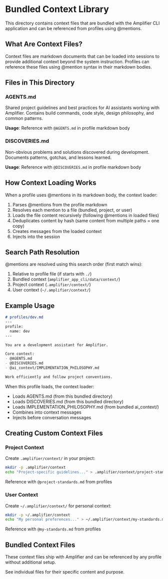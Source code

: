 # Bundled Context Library

This directory contains context files that are bundled with the Amplifier CLI application and can be referenced from profiles using @mentions.

## What Are Context Files?

Context files are markdown documents that can be loaded into sessions to provide additional context beyond the system instruction. Profiles can reference these files using @mention syntax in their markdown bodies.

## Files in This Directory

### AGENTS.md

Shared project guidelines and best practices for AI assistants working with Amplifier. Contains build commands, code style, design philosophy, and common patterns.

**Usage**: Reference with `@AGENTS.md` in profile markdown body

### DISCOVERIES.md

Non-obvious problems and solutions discovered during development. Documents patterns, gotchas, and lessons learned.

**Usage**: Reference with `@DISCOVERIES.md` in profile markdown body

## How Context Loading Works

When a profile uses @mentions in its markdown body, the context loader:

1. Parses @mentions from the profile markdown
2. Resolves each mention to a file (bundled, project, or user)
3. Loads the file content recursively (following @mentions in loaded files)
4. Deduplicates content by hash (same content from multiple paths = one copy)
5. Creates messages from the loaded context
6. Injects into the session

## Search Path Resolution

@mentions are resolved using this search order (first match wins):

1. Relative to profile file (if starts with `./`)
2. Bundled context (`amplifier_app_cli/data/context/`)
3. Project context (`.amplifier/context/`)
4. User context (`~/.amplifier/context/`)

## Example Usage

```markdown
# profiles/dev.md
---
profile:
  name: dev
---

You are a development assistant for Amplifier.

Core context:
- @AGENTS.md
- @DISCOVERIES.md
- @ai_context/IMPLEMENTATION_PHILOSOPHY.md

Work efficiently and follow project conventions.
```

When this profile loads, the context loader:
- Loads AGENTS.md (from this bundled directory)
- Loads DISCOVERIES.md (from this bundled directory)
- Loads IMPLEMENTATION_PHILOSOPHY.md (from bundled ai_context/)
- Combines into context messages
- Injects before conversation messages

## Creating Custom Context Files

### Project Context

Create `.amplifier/context/` in your project:

```bash
mkdir -p .amplifier/context
echo "Project-specific guidelines..." > .amplifier/context/project-standards.md
```

Reference with `@project-standards.md` from profiles

### User Context

Create `~/.amplifier/context/` for personal context:

```bash
mkdir -p ~/.amplifier/context
echo "My personal preferences..." > ~/.amplifier/context/my-standards.md
```

Reference with `@my-standards.md` from profiles

## Bundled Context Files

These context files ship with Amplifier and can be referenced by any profile without additional setup.

See individual files for their specific content and purpose.
